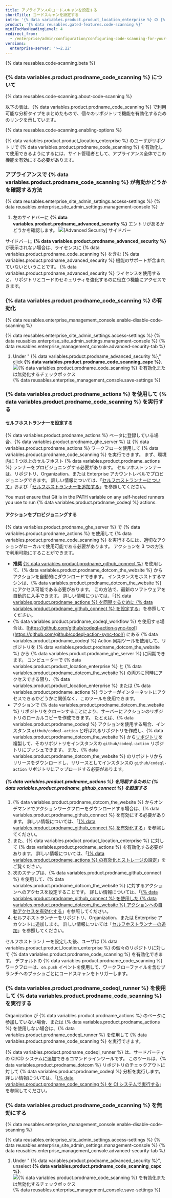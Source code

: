 ```yaml
---
title: アプライアンスのコードスキャンを設定する
shortTitle: コードスキャンを設定する
intro: '{% data variables.product.product_location_enterprise %} の {% data variables.product.prodname_code_scanning %} を有効化、設定、および無効化できます。 {% data variables.product.prodname_code_scanning_capc %} を使用すると、コードの脆弱性やエラーをスキャンできます。'
product: '{% data reusables.gated-features.code-scanning %}'
miniTocMaxHeadingLevel: 4
redirect_from:
  - /enterprise/admin/configuration/configuring-code-scanning-for-your-appliance
versions:
  enterprise-server: '>=2.22'
---
```


{% data reusables.code-scanning.beta %}

### {% data variables.product.prodname_code_scanning %} について

{% data reusables.code-scanning.about-code-scanning %}

以下の表は、{% data variables.product.prodname_code_scanning %} で利用可能な分析タイプをまとめたもので、個々のリポジトリで機能を有効化するためのリンクを示しています。

{% data reusables.code-scanning.enabling-options %}

{% data variables.product.product_location_enterprise %} のユーザがリポジトリで {% data variables.product.prodname_code_scanning %} を有効化して使用できるようにするには、サイト管理者として、アプライアンス全体でこの機能を有効にする必要があります。

### アプライアンスで {% data variables.product.prodname_code_scanning %} が有効かどうかを確認する方法

{% data reusables.enterprise_site_admin_settings.access-settings %}
{% data reusables.enterprise_site_admin_settings.management-console %}
1. 左のサイドバーに **{% data variables.product.prodname_advanced_security %}** エントリがあるかどうかを確認します。 ![[Advanced Security] サイドバー](/assets/images/enterprise/management-console/sidebar-advanced-security.png)

サイドバーに **{% data variables.product.prodname_advanced_security %}** が表示されない場合は、ライセンスに {% data variables.product.prodname_code_scanning %} を含む {% data variables.product.prodname_advanced_security %} 機能のサポートが含まれていないということです。 {% data variables.product.prodname_advanced_security %} ライセンスを使用すると、リポジトリとコードのセキュリティを強化するのに役立つ機能にアクセスできます。

### {% data variables.product.prodname_code_scanning %} の有効化

{% data reusables.enterprise_management_console.enable-disable-code-scanning %}

{% data reusables.enterprise_site_admin_settings.access-settings %}
{% data reusables.enterprise_site_admin_settings.management-console %}
{% data reusables.enterprise_management_console.advanced-security-tab %}
1. Under "
{% data variables.product.prodname_advanced_security %}," click **{% data variables.product.prodname_code_scanning_capc %}**.
![{% data variables.product.prodname_code_scanning %} を有効化または無効化するチェックボックス](/assets/images/enterprise/management-console/enable-code-scanning-checkbox.png)
{% data reusables.enterprise_management_console.save-settings %}


### {% data variables.product.prodname_actions %} を使用して {% data variables.product.prodname_code_scanning %} を実行する

#### セルフホストランナーを設定する

{% data variables.product.prodname_actions %} ベータに登録している場合、{% data variables.product.prodname_ghe_server %} は {% data variables.product.prodname_actions %} ワークフローを使用して {% data variables.product.prodname_code_scanning %} を実行できます。 まず、環境内に 1 つ以上のセルフホスト {% data variables.product.prodname_actions %} ランナーをプロビジョニングする必要があります。 セルフホストランナーは、リポジトリ、Organization、または Enterprise アカウントレベルでプロビジョニングできます。 詳しい情報については、「[セルフホストランナーについて](/actions/hosting-your-own-runners/about-self-hosted-runners)」および「[セルフホストランナーを追加する](/actions/hosting-your-own-runners/adding-self-hosted-runners)」を参照してください。

You must ensure that Git is in the PATH variable on any self-hosted runners you use to run {% data variables.product.prodname_codeql %} actions.

#### アクションをプロビジョニングする
{% data variables.product.prodname_ghe_server %} で {% data variables.product.prodname_actions %} を使用して {% data variables.product.prodname_code_scanning %} を実行するには、適切なアクションがローカルで使用可能である必要があります。 アクションを 3 つの方法で利用可能にすることができます。

- **推奨** [{% data variables.product.prodname_github_connect %}](/enterprise/admin/configuration/connecting-github-enterprise-server-to-github-enterprise-cloud) を使用して、{% data variables.product.prodname_dotcom_the_website %} からアクションを自動的にダウンロードできます。 インスタンスをホストするマシンは、{% data variables.product.prodname_dotcom_the_website %} にアクセス可能である必要があります。 この方法で、最新のソフトウェアを自動的に入手できます。 詳しい情報については、「[{% data variables.product.prodname_actions %} を同期するために {% data variables.product.prodname_github_connect %} を設定する](/enterprise/admin/configuration/configuring-code-scanning-for-your-appliance#configuring-github-connect-to-sync-github-actions)」を参照してください。
- {% data variables.product.prodname_codeql_workflow %} を使用する場合は、[https://github.com/github/codeql-action-sync-tool](https://github.com/github/codeql-action-sync-tool/) にある {% data variables.product.prodname_codeql %} Action 同期ツールを使用して、リポジトリを {% data variables.product.prodname_dotcom_the_website %} から {% data variables.product.prodname_ghe_server %} に同期できます。 コンピューターで {% data variables.product.product_location_enterprise %} と {% data variables.product.prodname_dotcom_the_website %} の両方に同時にアクセスできる限り、{% data variables.product.product_location_enterprise %} または {% data variables.product.prodname_actions %} ランナーがインターネットにアクセスできるかどうかに関係なく、このツールを使用できます。
- アクションで {% data variables.product.prodname_dotcom_the_website %} リポジトリをクローンすることにより、サーバーにアクションのリポジトリのローカルコピーを作成できます。 たとえば、{% data variables.product.prodname_codeql %} アクションを使用する場合、インスタンス `github/codeql-action` と呼ばれるリポジトリを作成し、{% data variables.product.prodname_dotcom_the_website %} から[リポジトリ](https://github.com/github/codeql-action)を複製して、そのリポジトリをインスタンスの `github/codeql-action` リポジトリにプッシュできます。 また、{% data variables.product.prodname_dotcom_the_website %} のリポジトリからリリースをダウンロードし、リリースとしてインスタンスの `github/codeql-action` リポジトリにアップロードする必要があります。


##### {% data variables.product.prodname_actions %} を同期するために {% data variables.product.prodname_github_connect %} を設定する

1. {% data variables.product.prodname_dotcom_the_website %} からオンデマンドでアクションワークフローをダウンロードする場合は、{% data variables.product.prodname_github_connect %} を有効にする必要があります。 詳しい情報については、「[{% data variables.product.prodname_github_connect %} を有効化する](/enterprise/admin/configuration/connecting-github-enterprise-server-to-github-enterprise-cloud#enabling-github-connect)」を参照してください。
2. また、{% data variables.product.product_location_enterprise %} に対して {% data variables.product.prodname_actions %} を有効化する必要があります。 詳しい情報については、「[{% data variables.product.prodname_actions %} の有効化とストレージの設定](/enterprise/admin/github-actions/enabling-github-actions-and-configuring-storage)」をご覧ください。
3. 次のステップは、{% data variables.product.prodname_github_connect %} を使用して、{% data variables.product.prodname_dotcom_the_website %} に対するアクションへのアクセスを設定することです。 詳しい情報については、「[{% data variables.product.prodname_github_connect %} を使用した {% data variables.product.prodname_dotcom_the_website %} アクションへの自動アクセスを有効化する](/enterprise/admin/github-actions/enabling-automatic-access-to-githubcom-actions-using-github-connect)」を参照してください。
4. セルフホストランナーをリポジトリ、Organization、または Enterprise アカウントに追加します。 詳しい情報については「[セルフホストランナーの追加](/actions/hosting-your-own-runners/adding-self-hosted-runners)」を参照してください。

セルフホストランナーを設定した後、ユーザは {% data variables.product.product_location_enterprise %} の個々のリポジトリに対して {% data variables.product.prodname_code_scanning %} を有効化できます。 デフォルトの {% data variables.product.prodname_code_scanning %} ワークフローは、`on.push` イベントを使用して、ワークフローファイルを含むブランチへのプッシュごとにコードスキャンをトリガーします。

### {% data variables.product.prodname_codeql_runner %} を使用して {% data variables.product.prodname_code_scanning %} を実行する
Organization が {% data variables.product.prodname_actions %} のベータに参加していない場合、または {% data variables.product.prodname_actions %} を使用しない場合は、{% data variables.product.prodname_codeql_runner %} を使用して {% data variables.product.prodname_code_scanning %} を実行できます。

{% data variables.product.prodname_codeql_runner %} は、サードパーティの CI/CD システムに追加できるコマンドラインツールです。 このツールは、{% data variables.product.prodname_dotcom %} リポジトリのチェックアウトに対して {% data variables.product.prodname_codeql %} 分析を実行します。 詳しい情報については、「[{% data variables.product.prodname_code_scanning %} を CI システムで実行する](/github/finding-security-vulnerabilities-and-errors-in-your-code/running-codeql-code-scanning-in-your-ci-system)」を参照してください。

### {% data variables.product.prodname_code_scanning %} を無効にする

{% data reusables.enterprise_management_console.enable-disable-code-scanning %}

{% data reusables.enterprise_site_admin_settings.access-settings %}
{% data reusables.enterprise_site_admin_settings.management-console %}
{% data reusables.enterprise_management_console.advanced-security-tab %}
1. Under "
{% data variables.product.prodname_advanced_security %}", unselect **{% data variables.product.prodname_code_scanning_capc %}**.
![{% data variables.product.prodname_code_scanning %} を有効化または無効化するチェックボックス](/assets/images/enterprise/management-console/code-scanning-disable.png)
{% data reusables.enterprise_management_console.save-settings %}
